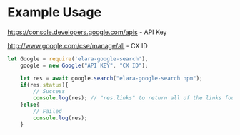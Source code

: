 # Example Usage

https://console.developers.google.com/apis - API Key

http://www.google.com/cse/manage/all - CX ID


```js
let Google = require('elara-google-search'), 
    google = new Google("API KEY", "CX ID");

    let res = await google.search("elara-google-search npm");
    if(res.status){
        // Success
        console.log(res); // "res.links" to return all of the links found for that search!
    }else{
        // Failed
        console.log(res);
    }
```
